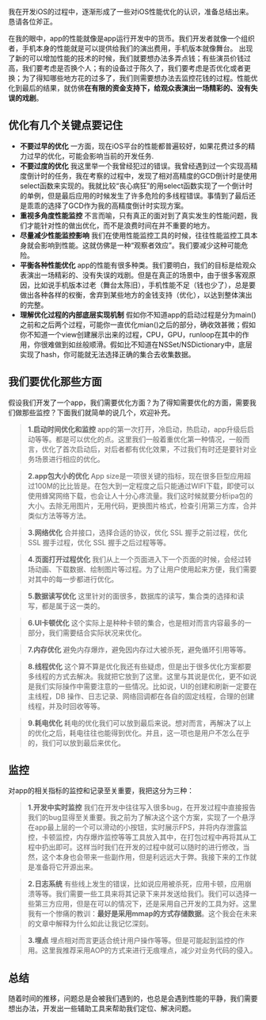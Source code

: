 我在开发iOS的过程中，逐渐形成了一些对iOS性能优化的认识，准备总结出来。恳请各位斧正。

在我的眼中，app的性能就像是app运行开发中的货币。我们开发者就像一个组织者，手机本身的性能就是可以提供给我们的演出费用，手机版本就像舞台。
出现了新的可以增加性能的技术的时候，我们就要想办法多弄点钱；有些演员价钱过高，我们要考虑是否换个人；有的设备过于陈久了，我们要考虑是否优化或者更换；为了得知哪些地方花的过多了，我们则需要想办法去监控花钱的过程。性能优化到最后的结果，就仿佛**在有限的资金支持下，给观众表演出一场精彩的、没有失误的戏剧**。

## 优化有几个关键点要记住
* **不要过早的优化**
一方面，现在iOS平台的性能都普遍较好，如果花费过多的精力过早的优化，可能会影响当前的开发任务.
* **不要过度的优化**
我这里举一个我曾经犯过的错误。我曾经遇到过一个实现高精度倒计时的任务，我在考察的过程中，发现了相对高精度的GCD倒计时是使用select函数来实现的。我就比较“丧心病狂”的用select函数实现了一个倒计时的单例，但是最后应用的时候发生了许多危险的多线程错误。事情到了最后还是乖乖的选择了GCD作为我的高精度倒计时实现方案。
* **重视多角度性能监控**
不言而喻，只有真正的面对到了真实发生的性能问题，我们才能针对性的做出优化，而不是浪费时间在并不重要的地方。
* **尽量减少性能监控影响**
我们在使用性能监控工具的时候，往往性能监控工具本身就会影响到性能。这就仿佛是一种“观察者效应”。我们要减少这种可能危险。
* **平衡各种性能优化**
app的性能有很多种类。我们要明白，我们的目标是给观众表演出一场精彩的、没有失误的戏剧。但是在真正的场景中，由于很多客观原因，比如说手机版本过老（舞台太陈旧），手机性能不足（钱也少了），总是要做出各种各样的权衡，舍弃到某些地方的金钱支持（优化），以达到整体演出的完整。
* **理解优化过程的内部底层实现机制**
假如你不知道app的启动过程是分为main()之前和之后两个过程，可能你一直优化mian()之后的部分，确收效甚微；假如你不知道一个view创建展示出来的过程，CPU，GPU，runloop在其中的作用，你很难做到如丝般顺滑。假如比不知道在NSSet/NSDictionary中，底层实现了hash，你可能就无法选择正确的集合去收集数据。

## 我们要优化那些方面
假设我们开发了一个app，我们需要优化方面？为了得知需要优化的方面，需要我们做那些监控？下面我们就简单的说几个，欢迎补充。
> **1.启动时间优化和监控**
app的第一次打开，冷启动，热启动，app升级后启动等等。都是可以优化的点。这里我们一般着重优化第一种情况，一般而言，优化了首次启动后，对后者都有优化效果，不过我们有时还是要针对业务场景进行相应的优化。

> **2.app包大小的优化**
App size是一项很关键的指标，现在很多巨型应用超过100M的比比皆是。在包大到一定程度之后只能通过WIFI下载，即使可以使用蜂窝网络下载，也会让人十分心疼流量。我们这时候就要分析ipa包的大小。去除无用图片，无用代码，更换图片格式，检查引用第三方库，合并类似方法等等方法。

> **3.网络优化**
合并接口，选择合适的协议，优化 SSL 握手之前过程，优化 SSL 握手过程，优化 SSL 握手之后过程等等。

> **4.页面打开过程优化**
我们从上一个页面进入下一个页面的时候，会经过转场动画、下载数据、绘制图片等过程。为了让用户使用起来方便，我们需要对其中的每一步都进行优化。

> **5.数据读写优化**
这里针对的面很多，数据库的读写，集合类的选择和读写，都是属于这一类的。

> **6.UI卡顿优化**
这个实际上是种种卡顿的集合，也是相对而言内容最多的一部分，我们需要结合实际状况来优化。

> **7.内存优化**
避免内存爆炸，避免因内存过大被杀死，避免循环引用等等。

> **8.线程优化**
这个算不算是优化我还有些疑虑，但是出于很多优化方案都要多线程的方式去解决。我就把它放到了这里。这里与其说是优化，更不如说是我们实际操作中需要注意的一些情况。比如说，UI的创建和刷新一定要在主线程，DB 操作、日志记录、网络回调都在各自的固定线程，合理的创建线程，并及时回收等等。

> **9.耗电优化**
耗电的优化我们可以放到最后来说。想对而言，再解决了以上的优化之后，耗电往往也能得到优化。并且，这一项也是用户不怎么在乎的，我们可以放到最后来优化。

## 监控
对app的相关指标的监控和记录至关重要，我把这分为三种：
> **1.开发中实时监控**
我们在开发中往往写入很多bug，在开发过程中直接报告我们的bug显得至关重要。我之前为了解决这个这个方案，实现了一个悬浮在app最上层的一个可以滑动的小按钮，实时展示FPS，并将内存泄露监控，卡顿监控，内存爆炸监控等等工具放入其中，在打包过程中再将其从工程中扔出即可。这样当时我们在开发的过程中就可以随时的进行修改，当然，这个本身也会带来一些副作用，但是利远远大于弊。我接下来的工作就是准备将它开源出来。

> **2.日志系统**
有些线上发生的错误，比如说应用被杀死，应用卡顿，应用崩溃等等。我们需要一些工具来将其记录下来并发送给我们。我们可以选择一些第三方应用，但是在可以的情况下，还是采用自己开发的工具为好。这里我有一个惨痛的教训：**最好是采用mmap的方式存储数据**。这个我会在未来的文章中解释为什么如此让我记忆深刻。

> **3.埋点**
埋点相对而言更适合统计用户操作等等。但是可能起到监控的作用。这里我推荐采用AOP的方式来进行无痕埋点，减少对业务代码的侵入。

## 总结
随着时间的推移，问题总是会被我们遇到的，也总是会遇到性能的平静，我们需要想出办法，开发出一些辅助工具来帮助我们定位、解决问题。

